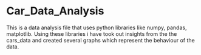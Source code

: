 # Car_Data_Analysis

This is a data analysis file that uses python libraries like numpy, pandas, matplotlib. Using these libraries i have took out insights from the the cars_data and created several graphs which represent the behaviour of the data.
